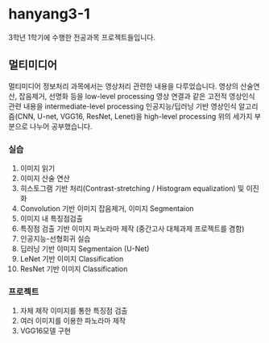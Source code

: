 # hanyang3-1
3학년 1학기에 수행한 전공과목 프로젝트들입니다.

## 멀티미디어
멀티미디어 정보처리 과목에서는 영상처리 관련한 내용을 다루었습니다.
영상의 산술연산, 잡음제거, 선명화 등을 low-level processing
영상 연결과 같은 고전적 영상인식 관련 내용을 intermediate-level processing
인공지능/딥러닝 기반 영상인식 알고리즘(CNN, U-net, VGG16, ResNet, Lenet)을 high-level processing
위의 세가지 부분으로 나누어 공부했습니다.

### 실습
1. 이미지 읽기 
2. 이미지 산술 연산
3. 히스토그램 기반 처리(Contrast-stretching / Histogram equalization) 및 이진화
4. Convolution 기반 이미지 잡음제거, 이미지 Segmentaion
5. 이미지 내 특징점검출
6. 특징점 검출 기반 이미지 파노라마 제작 (중간고사 대체과제 프로젝트를 겸함)
7. 인공지능-선형회귀 실습
8. 딥러닝 기반 이미지 Segmentaion (U-Net) 
9. LeNet 기반 이미지 Classification
10. ResNet 기반 이미지 Classification

### 프로젝트
1. 자체 제작 이미지를 통한 특징점 검출
2. 여러 이미지를 이용한 파노라마 제작
3. VGG16모델 구현 
